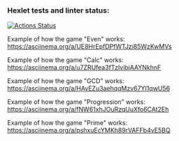 ### Hexlet tests and linter status:
[![Actions Status](https://github.com/SaintCap/java-project-61/actions/workflows/hexlet-check.yml/badge.svg)](https://github.com/SaintCap/java-project-61/actions)

Example of how the game "Even" works: https://asciinema.org/a/UE8HrEpfDPfWTJzi85WzKwMVs

Example of how the game "Calc" works: https://asciinema.org/a/u7ZRUfea3fTzIvibjAAYNkhnF

Example of how the game "GCD" works: https://asciinema.org/a/HAyEZu3aehqqMzv67YI1qwU56

Example of how the game "Progression" works: https://asciinema.org/a/fNW61xhJOuRzqUuXfo6CAt2Eh

Example of how the game "Prime" works: https://asciinema.org/a/pshxuEcYMKh89rVAFFb4vE5BQ